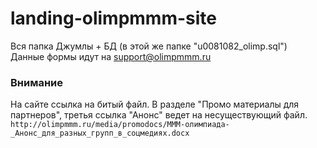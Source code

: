 # landing-olimpmmm-site

Вся папка Джумлы + БД (в этой же папке "u0081082_olimp.sql")<br>
Данные формы идут на support@olimpmmm.ru

### Внимание
На сайте ссылка на битый файл. В разделе "Промо материалы для партнеров", третья ссылка "Анонс" ведет на несуществующий файл.<br>
`http://olimpmmm.ru/media/promodocs/МММ-олимпиада-_Анонс_для_разных_групп_в_соцмедиях.docx`